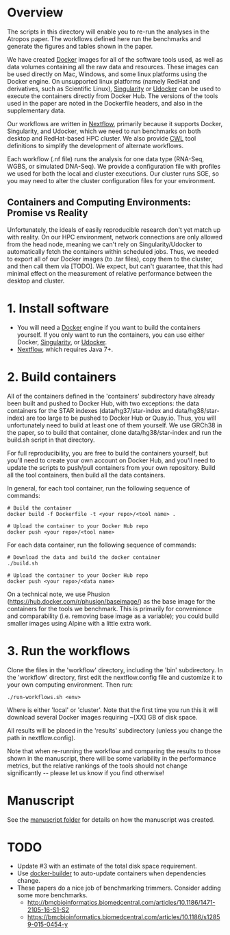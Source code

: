 # Overview

The scripts in this directory will enable you to re-run the analyses in the Atropos paper. The workflows defined here run the benchmarks and generate the figures and tables shown in the paper.

We have created [Docker](https://www.docker.com/) images for all of the software tools used, as well as data volumes containing all the raw data and resources. These images can be used directly on Mac, Windows, and some linux platforms using the Docker engine. On unsupported linux platforms (namely RedHat and derivatives, such as Scientific Linux), [Singularity](http://singularity.lbl.gov/) or [Udocker](https://github.com/indigo-dc/udocker) can be used to execute the containers directly from Docker Hub. The versions of the tools used in the paper are noted in the Dockerfile headers, and also in the supplementary data.

Our workflows are written in [Nextflow](https://www.nextflow.io/index.html), primarily because it supports Docker, Singularity, and Udocker, which we need to run benchmarks on both desktop and RedHat-based HPC cluster. We also provide [CWL](http://www.commonwl.org/) tool definitions to simplify the development of alternate workflows.

Each workflow (.nf file) runs the analysis for one data type (RNA-Seq, WGBS, or simulated DNA-Seq). We provide a configuration file with profiles we used for both the local and cluster executions. Our cluster runs SGE, so you may need to alter the cluster configuration files for your environment.

## Containers and Computing Environments: Promise vs Reality

Unfortunately, the ideals of easily reproducible research don't yet match up with reality. On our HPC environment, network connections are only allowed from the head node, meaning we can't rely on Singularity/Udocker to automatically fetch the containers within scheduled jobs. Thus, we needed to export all of our Docker images (to .tar files), copy them to the cluster, and then call them via [TODO]. We expect, but can't guarantee, that this had minimal effect on the measurement of relative performance between the desktop and cluster.

# 1. Install software

* You will need a [Docker](https://www.docker.com/) engine if you want to build the containers yourself. If you only want to run the containers, you can use either Docker, [Singularity](http://singularity.lbl.gov/), or [Udocker](https://github.com/indigo-dc/udocker).
* [Nextflow](https://www.nextflow.io/index.html), which requires Java 7+.

# 2. Build containers

All of the containers defined in the 'containers' subdirectory have already been built and pushed to Docker Hub, with two exceptions: the data containers for the STAR indexes (data/hg37/star-index and data/hg38/star-index) are too large to be pushed to Docker Hub or Quay.io. Thus, you will unfortunately need to build at least one of them yourself. We use GRCh38 in the paper, so to build that container, clone data/hg38/star-index and run the build.sh script in that directory.

For full reproducibility, you are free to build the containers yourself, but you'll need to create your own account on Docker Hub, and you'll need to update the scripts to push/pull containers from your own repository. Build all the tool containers, then build all the data containers.

In general, for each tool container, run the following sequence of commands:

    # Build the container
    docker build -f Dockerfile -t <your repo>/<tool name> .
    
    # Upload the container to your Docker Hub repo
    docker push <your repo>/<tool name>

For each data container, run the following sequence of commands:

    # Download the data and build the docker container
    ./build.sh
    
    # Upload the container to your Docker Hub repo
    docker push <your repo>/<data name>

On a technical note, we use Phusion (https://hub.docker.com/r/phusion/baseimage/) as the base image for the containers for the tools we benchmark. This is primarily for convenience and comparability (i.e. removing base image as a variable); you could build smaller images using Alpine with a little extra work.

# 3. Run the workflows

Clone the files in the 'workflow' directory, including the 'bin' subdirectory. In the 'workflow' directory, first edit the nextflow.config file and customize it to your own computing environment. Then run:

    ./run-workflows.sh <env>

Where <env> is either 'local' or 'cluster'. Note that the first time you run this it will download several Docker images requiring ~[XX] GB of disk space.

All results will be placed in the 'results' subdirectory (unless you change the path in nextflow.config).

Note that when re-running the workflow and comparing the results to those shown in the manuscript, there will be some variability in the performance metrics, but the relative rankings of the tools should not change significantly -- please let us know if you find otherwise!

# Manuscript

See the [manuscript folder](manuscript/README.md) for details on how the
manuscript was created.

# TODO

* Update #3 with an estimate of the total disk space requirement.
* Use [docker-builder](https://pypi.python.org/pypi/docker_builder) to auto-update containers when dependencies change.
* These papers do a nice job of benchmarking trimmers. Consider adding some more benchmarks.
    * http://bmcbioinformatics.biomedcentral.com/articles/10.1186/1471-2105-16-S1-S2
    * https://bmcbioinformatics.biomedcentral.com/articles/10.1186/s12859-015-0454-y
